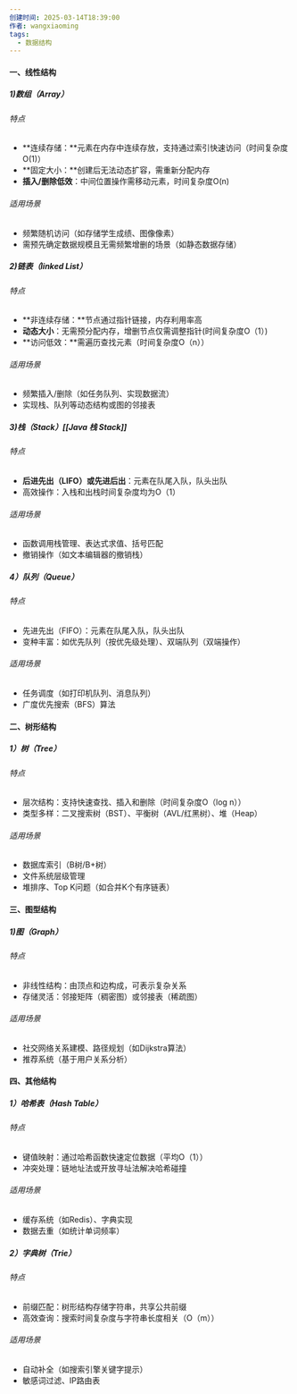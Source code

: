```yaml
---
创建时间: 2025-03-14T18:39:00
作者: wangxiaoming
tags:
  - 数据结构
---
```

#### 一、线性结构
##### 1)数组（Array）
###### 特点
- **连续存储：**元素在内存中连续存放，支持通过索引快速访问（时间复杂度O(1)）
- **固定大小：**创建后无法动态扩容，需重新分配内存
- **插入/删除低效**：中间位置操作需移动元素，时间复杂度O(n)
###### 适用场景
- 频繁随机访问（如存储学生成绩、图像像素）
- 需预先确定数据规模且无需频繁增删的场景（如静态数据存储）

##### 2)链表（linked List）
###### 特点
- **非连续存储：**节点通过指针链接，内存利用率高
- **动态大小**：无需预分配内存，增删节点仅需调整指针(时间复杂度O（1）)
- **访问低效：**需遍历查找元素（时间复杂度O（n））
###### 适用场景
- 频繁插入/删除（如任务队列、实现数据流）
- 实现栈、队列等动态结构或图的邻接表

##### 3)栈（Stack）[[Java 栈 Stack]]
###### 特点
- **后进先出（LIFO）或先进后出**：元素在队尾入队，队头出队
- 高效操作：入栈和出栈时间复杂度均为O（1）
###### 适用场景
- 函数调用栈管理、表达式求值、括号匹配
- 撤销操作（如文本编辑器的撤销栈）

##### 4）队列（Queue）
###### 特点
- 先进先出（FIFO）：元素在队尾入队，队头出队
- 变种丰富：如优先队列（按优先级处理）、双端队列（双端操作）
###### 适用场景
- 任务调度（如打印机队列、消息队列）
- 广度优先搜索（BFS）算法

#### 二、树形结构
##### 1）树（Tree）
###### 特点
- 层次结构：支持快速查找、插入和删除（时间复杂度O（log n））
- 类型多样：二叉搜索树（BST）、平衡树（AVL/红黑树）、堆（Heap）
###### 适用场景
- 数据库索引（B树/B+树）
- 文件系统层级管理
- 堆排序、Top K问题（如合并K个有序链表）

#### 三、图型结构
##### 1)图（Graph）
###### 特点
- 非线性结构：由顶点和边构成，可表示复杂关系
- 存储灵活：邻接矩阵（稠密图）或邻接表（稀疏图）
###### 适用场景
- 社交网络关系建模、路径规划（如Dijkstra算法）
- 推荐系统（基于用户关系分析）

#### 四、其他结构
##### 1）哈希表（Hash Table）
###### 特点
- 键值映射：通过哈希函数快速定位数据（平均O（1））
- 冲突处理：链地址法或开放寻址法解决哈希碰撞
###### 适用场景
- 缓存系统（如Redis）、字典实现
- 数据去重（如统计单词频率）
##### 2）字典树（Trie）
###### 特点
- 前缀匹配：树形结构存储字符串，共享公共前缀
- 高效查询：搜索时间复杂度与字符串长度相关（O（m））
###### 适用场景
- 自动补全（如搜索引擎关键字提示）
- 敏感词过滤、IP路由表
